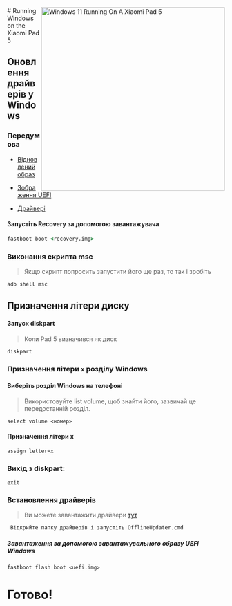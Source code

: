 <img align="right" src="https://raw.githubusercontent.com/erdilS/Port-Windows-11-Xiaomi-Pad-5/main/nabu.png" width="425" alt="Windows 11 Running On A Xiaomi Pad 5">
# Running Windows on the Xiaomi Pad 5

## Оновлення драйверів у Windows


### Передумова

- [Відновлений образ](https://github.com/erdilS/Port-Windows-11-Xiaomi-Pad-5/releases/download/1.0/recovery.img)
  
- [Зображення UEFI](https://raw.githubusercontent.com/erdilS/Port-Windows-11-Xiaomi-Pad-5/main/images/xiaomi-nabu_20240212-V2.img)
  
- [Драйвері](https://github.com/map220v/MiPad5-Drivers/releases/latest)




#### Запустіть Recovery за допомогою завантажувача

```cmd
fastboot boot <recovery.img>
````



### Виконання скрипта msc
> Якщо скрипт попросить запустити його ще раз, то так і зробіть

```cmd
adb shell msc
````

## Призначення літери диску

#### Запуск diskpart

> Коли Pad 5 визначився як диск

```cmd
diskpart
```

### Призначення літери `x` розділу Windows

#### Виберіть розділ Windows на телефоні
> Використовуйте list volume, щоб знайти його, зазвичай це передостанній розділ.
```diskpart
select volume <номер>
````

#### Призначення літери x
```diskpart
assign letter=x
````

### Вихід з diskpart:
```diskpart
exit
````


### Встановлення драйверів

> Ви можете завантажити драйвери [тут](https://github.com/map220v/MiPad5-Drivers/releases/latest)

```cmd
 Відкрийте папку драйверів і запустіть OfflineUpdater.cmd
```

##### Завантаження за допомогою завантажувального образу UEFI Windows #####

```
fastboot flash boot <uefi.img>
```


# Готово!
